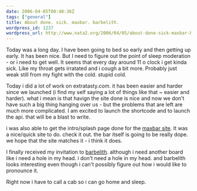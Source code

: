 ```yaml
---
date: 2006-04-05T00:48:36Z
tags: ["general"]
title: About done. sick. maxbar. barbelith.
wordpress_id: 1237
wordpress_url: http://www.nata2.org/2006/04/05/about-done-sick-maxbar-barbelith/
---
```


Today was a long day. I have been going to bed so early and then getting up early. It has been nice. But I need to figure out the point of sleep moderation - or i need to get well. It seems that every day around 11 o clock i get kinda sick. Like my throat gets irratated and i cough a bit more. Probably just weak still from my fight with the cold. stupid cold.

Today i did a lot of work on extratasty.com. it has been easier and harder since we launched (i find my self saying a lot of things like that ~ easier and harder). what i mean is that havign the site done is nice and now we don't have such a big thing hanging over us - but the problems that are left are much more complicated. I am excited to launch the shortcode and to launch the api. that will be a blast to write.

i was also able to get the intro/splash page done for the <a href="http://www.maxbarchicago.com">maxbar site</a>. It was a nice/quick site to do. check it out. the bar itself is going to be really dope. we hope that the site matches it - i think it does.

I finally received my invitation to <a href="http://barbelith.com">barbelith</a>. although i need another board like i need a hole in my head. i don't need a hole in my head. and barbelith looks interesting even though i can't possibly figure out how i would like to pronounce it.

Right now i have to call a cab so i can go home and sleep.
